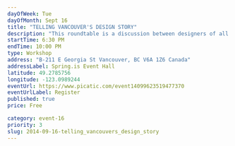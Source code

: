 ```yaml
---
dayOfWeek: Tue
dayOfMonth: Sept 16
title: "TELLING VANCOUVER'S DESIGN STORY"
description: "This roundtable is a discussion between designers of all kinds to build a design story for Vancouver.  What kind of design community do you want to work in?"
startTime: 6:30 PM
endTime: 10:00 PM
type: Workshop
address: "B-211 E Georgia St Vancouver, BC V6A 1Z6 Canada"
addressLabel: Spring.is Event Hall
latitude: 49.2785756
longitude: -123.0989244
eventUrl: https://www.picatic.com/event14099623519477370
eventUrlLabel: Register
published: true
price: Free

category: event-16
priority: 3
slug: 2014-09-16-telling_vancouvers_design_story
---
```

